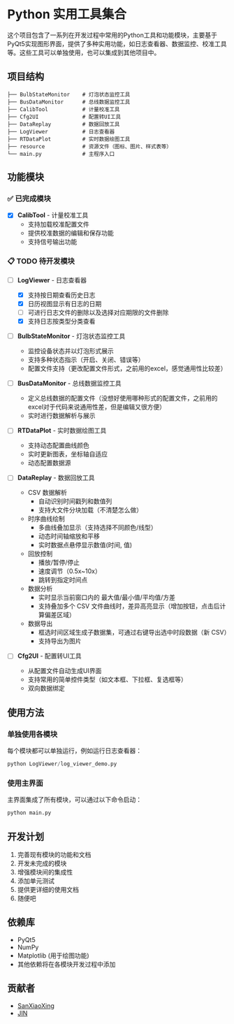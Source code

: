 # Python 实用工具集合

这个项目包含了一系列在开发过程中常用的Python工具和功能模块，主要基于PyQt5实现图形界面，提供了多种实用功能，如日志查看器、数据监控、校准工具等。这些工具可以单独使用，也可以集成到其他项目中。

## 项目结构

```
├── BulbStateMonitor    # 灯泡状态监控工具
├── BusDataMonitor      # 总线数据监控工具
├── CalibTool           # 计量校准工具
├── Cfg2UI              # 配置转UI工具
├── DataReplay          # 数据回放工具
├── LogViewer           # 日志查看器
├── RTDataPlot          # 实时数据绘图工具
├── resource            # 资源文件（图标、图片、样式表等）
└── main.py             # 主程序入口
```

## 功能模块

### ✅ 已完成模块

- [x] **CalibTool** - 计量校准工具
  - 支持加载校准配置文件
  - 提供校准数据的编辑和保存功能
  - 支持信号输出功能

### 📋 TODO 待开发模块

- [ ] **LogViewer** - 日志查看器
  - [x] 支持按日期查看历史日志
  - [x] 日历视图显示有日志的日期
  - [ ] 可进行日志文件的删除以及选择对应期限的文件删除  
  - [x] 支持日志按类型分类查看

- [ ] **BulbStateMonitor** - 灯泡状态监控工具
  - 监控设备状态并以灯泡形式展示
  - 支持多种状态指示（开启、关闭、错误等）
  - 配置文件支持（更改配置文件形式，之前用的excel，感觉通用性比较差）

- [ ] **BusDataMonitor** - 总线数据监控工具
  - 定义总线数据的配置文件（没想好使用哪种形式的配置文件，之前用的excel对于代码来说通用性差，但是编辑又很方便）
  - 实时进行数据解析与展示

- [ ] **RTDataPlot** - 实时数据绘图工具
  - 支持动态配置曲线颜色
  - 实时更新图表，坐标轴自适应
  - 动态配置数据源

- [ ] **DataReplay** - 数据回放工具
  - CSV 数据解析
    - 自动识别时间戳列和数值列
    - 支持大文件分块加载（不清楚怎么做）
  - 时序曲线绘制
    - 多曲线叠加显示（支持选择不同颜色/线型）
    - 动态时间轴缩放和平移
    - 实时数据点悬停显示数值(时间, 值)
  - 回放控制
    - 播放/暂停/停止
    - 速度调节（0.5x~10x）
    - 跳转到指定时间点
  - 数据分析
    - 实时显示当前窗口内的 最大值/最小值/平均值/方差
    - 支持叠加多个 CSV 文件曲线时，差异高亮显示（增加按钮，点击后计算偏差区域）
  - 数据导出
    - 框选时间区域生成子数据集，可通过右键导出选中时段数据（新 CSV）
    - 支持导出为图片

- [ ] **Cfg2UI** - 配置转UI工具
  - 从配置文件自动生成UI界面
  - 支持常用的简单控件类型（如文本框、下拉框、复选框等）
  - 双向数据绑定

## 使用方法

### 单独使用各模块

每个模块都可以单独运行，例如运行日志查看器：

```python
python LogViewer/log_viewer_demo.py
```

### 使用主界面

主界面集成了所有模块，可以通过以下命令启动：

```python
python main.py
```

## 开发计划

1. 完善现有模块的功能和文档
2. 开发未完成的模块
3. 增强模块间的集成性
4. 添加单元测试
5. 提供更详细的使用文档
6. 随便吧

## 依赖库

- PyQt5
- NumPy
- Matplotlib (用于绘图功能)
- 其他依赖将在各模块开发过程中添加

## 贡献者
- [SanXiaoXing](https://github.com/SanXiaoXing)
- [JIN](https://gitee.com/jjycode)
